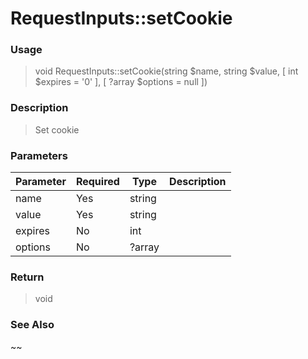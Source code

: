
# RequestInputs::setCookie 

### Usage

> void RequestInputs::setCookie(string $name, string $value, [ int $expires = '0' ], [ ?array $options = null ])

### Description

> Set cookie

### Parameters

Parameter | Required | Type | Description
------------- |------------- |------------- |------------- 
name | Yes | string |
value | Yes | string |
expires | No | int |
options | No | ?array |

### Return
> void 
### See Also

~~



